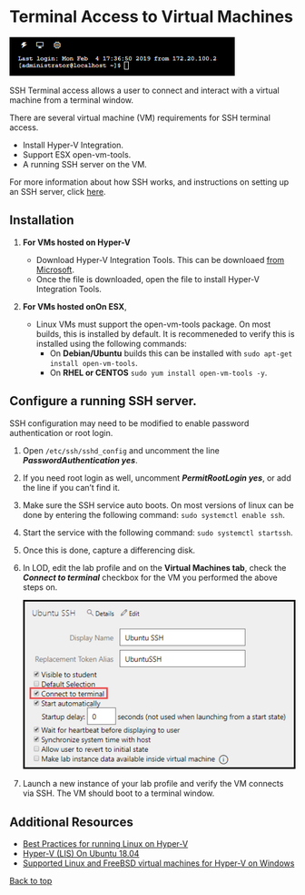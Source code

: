 # Terminal Access to Virtual Machines

![](images/terminal-window.png)

SSH Terminal access allows a user to connect and interact with a virtual machine from a terminal window.

There are several virtual machine (VM) requirements for SSH terminal access. 

- Install Hyper-V Integration. 
- Support ESX open-vm-tools. 
- A running SSH server on the VM.

For more information about how SSH works, and instructions on setting up an SSH server, click [here](https://www.tecmint.com/install-openssh-server-in-linux/).

## Installation

1. **For VMs hosted on Hyper-V**
    - Download Hyper-V Integration Tools. This can be downloaed [from Microsoft](https://www.microsoft.com/en-us/download/details.aspx?id=55106).
    - Once the file is downloaded, open the file to install Hyper-V Integration Tools.

1.  **For VMs hosted onOn ESX**, 

    - Linux VMs must support the open-vm-tools package. On most builds, this is installed by default. It is recommeneded to verify this is installed using the following commands: 
        - On **Debian/Ubuntu** builds this can be installed with ```sudo apt-get install open-vm-tools```.
        - On **RHEL or CENTOS** ```sudo yum install open-vm-tools -y```.

## Configure a running SSH server. 

SSH configuration may need to be modified to enable password authentication or root login.

1. Open ```/etc/ssh/sshd_config``` and uncomment the line **_PasswordAuthentication yes_**. 

1. If you need root login as well, uncomment **_PermitRootLogin yes_**, or add the line if you can’t find it. 

1. Make sure the SSH service auto boots. On most versions of linux can be done by entering the following command: ```sudo systemctl enable ssh```.

1. Start the service with the following command: ```sudo systemctl startssh```.

1. Once this is done, capture a differencing disk. 

1. In LOD, edit the lab profile and on the **Virtual Machines tab**, check the **_Connect to terminal_** checkbox for the VM you performed the above steps on. 

    ![](images/connect-to-terminal.png)

1. Launch a new instance of your lab profile and verify the VM connects via SSH. The VM should boot to a terminal window.

## Additional Resources

- [Best Practices for running Linux on Hyper-V](https://docs.microsoft.com/en-us/windows-server/virtualization/hyper-v/best-practices-for-running-linux-on-hyper-v)
- [Hyper-V (LIS) On Ubuntu 18.04](https://oitibs.com/hyper-v-lis-on-ubuntu-18-04/)
- [Supported Linux and FreeBSD virtual machines for Hyper-V on Windows](https://docs.microsoft.com/en-us/windows-server/virtualization/hyper-v/supported-linux-and-freebsd-virtual-machines-for-hyper-v-on-windows)

[Back to top](#terminal-access-to-virtual-machines)
